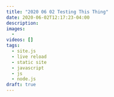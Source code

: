 ```yaml
---
title: "2020 06 02 Testing This Thing"
date: 2020-06-02T12:17:23-04:00
description:
images:
  -
videos: []
tags:
  - site.js
  - live reload
  - static site
  - javascript
  - js
  - node.js
draft: true
---
```


